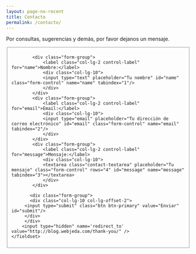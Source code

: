 ```yaml
---
layout: page-no-recent
title: Contacto
permalink: /contacto/
---
```



Por consultas, sugerencias y demás, por favor dejanos un mensaje.

<form id="contact-form" class="form-horizontal" action="https://getsimpleform.com/messages?form_api_token=b6366dffeb23c6592fcd9e990f0ec919" method="POST" enctype="multipart/form-data">
       <fieldset>
       
            <div class="form-group">
                <label class="col-lg-2 control-label" for="name">Nombre:</label>
                <div class="col-lg-10">
                <input type="text" placeholder="Tu nombre" id="name" class="form-control" name="name" tabindex="1"/>
                </div>
            </div>
            <div class="form-group">
                <label class="col-lg-2 control-label" for="email">Email:</label>
                <div class="col-lg-10">
                <input type="email" placeholder="Tu dirección de correo electrónico" id="email" class="form-control" name="email" tabindex="2"/>
                </div>
            </div>
            <div class="form-group">
                <label class="col-lg-2 control-label" for="message">Mensaje:</label>
                <div class="col-lg-10">
                <textarea class="contact-textarea" placeholder="Tu mensaje" class="form-control" rows="4" id="message" name="message" tabindex="3"></textarea>
                </div>
            </div>
            
           <div class="form-group"> 
           <div class="col-lg-10 col-lg-offset-2">  
         <input type="submit" class="btn btn-primary" value="Enviar" id="submit"/>
         </div>
         </div>
        <input type="hidden" name='redirect_to' value="http://blog.webjeda.com/thank-you/" />
    </fieldset>  
</form>